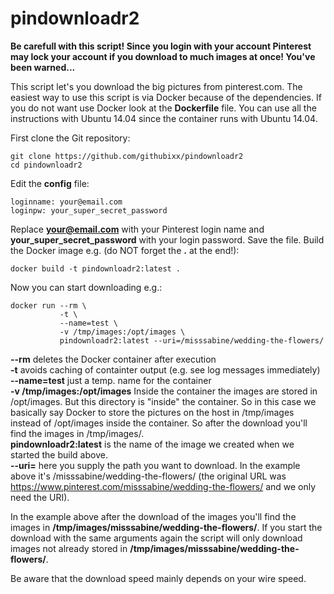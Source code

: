 # pindownloadr2

**Be carefull with this script! Since you login with your account Pinterest may lock your account if you download to much images at once! You've been warned...**

This script let's you download the big pictures from pinterest.com. The easiest way to use this script is via Docker because of the dependencies. If you do not want use Docker look at the **Dockerfile** file. You can use all the instructions with Ubuntu 14.04 since the container runs with Ubuntu 14.04. 

First clone the Git repository:

    git clone https://github.com/githubixx/pindownloadr2 
    cd pindownloadr2

Edit the **config** file:

    loginname: your@email.com
    loginpw: your_super_secret_password

Replace **your@email.com** with your Pinterest login name and **your_super_secret_password** with your login password. Save the file.  Build the Docker image e.g. (do NOT forget the **.** at the end!):

    docker build -t pindownloadr2:latest .
    
Now you can start downloading e.g.:
    
    docker run --rm \
               -t \
               --name=test \
               -v /tmp/images:/opt/images \
               pindownloadr2:latest --uri=/misssabine/wedding-the-flowers/
    
**--rm** deletes the Docker container after execution<br />
**-t** avoids caching of containter output (e.g. see log messages immediately)<br />
**--name=test** just a temp. name for the container<br />
**-v /tmp/images:/opt/images** Inside the container the images are stored in /opt/images. But this directory is "inside" the container. So in this case we basically say Docker to store the pictures on the host in /tmp/images instead of /opt/images inside the container. So after the download you'll find the images in /tmp/images/.<br />
**pindownloadr2:latest** is the name of the image we created when we started the build above. <br />
**--uri=** here you supply the path you want to download. In the example above it's /misssabine/wedding-the-flowers/ (the original URL was https://www.pinterest.com/misssabine/wedding-the-flowers/ and we only need the URI).

In the example above after the download of the images you'll find the images in **/tmp/images/misssabine/wedding-the-flowers/**. If you start the download with the same arguments again the script will only download images not already stored in **/tmp/images/misssabine/wedding-the-flowers/**.

Be aware that the download speed mainly depends on your wire speed.
